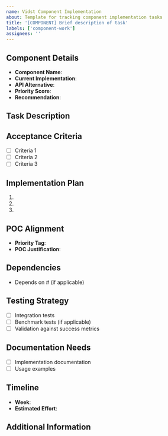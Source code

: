```yaml
---
name: Vidst Component Implementation
about: Template for tracking component implementation tasks
title: '[COMPONENT] Brief description of task'
labels: ['component-work']
assignees: ''
---
```


## Component Details
- **Component Name**: <!-- e.g., Scene Detection, Vector Storage, OCR, Audio Transcription, etc. -->
- **Current Implementation**: <!-- Brief description of current implementation status -->
- **API Alternative**: <!-- Target API service to implement (if applicable) -->
- **Priority Score**: <!-- Priority score from component evaluation matrix -->
- **Recommendation**: <!-- Replace, Complete Current + API, Phase Later, Keep Current, Consolidate -->

## Task Description
<!-- Provide a clear and concise description of what this issue addresses -->

## Acceptance Criteria
<!-- List the specific requirements that must be met for this task to be considered complete -->
- [ ] Criteria 1
- [ ] Criteria 2
- [ ] Criteria 3

## Implementation Plan
<!-- Outline the high-level steps needed to complete this task -->
1. 
2. 
3. 

## POC Alignment
<!-- How does this task align with POC requirements? Is it essential or optional? -->
- **Priority Tag**: <!-- [POC], [OPT], or [FUT] -->
- **POC Justification**: <!-- Brief explanation of why this work is needed for the POC -->

## Dependencies
<!-- List any dependencies or prerequisites for this task -->
- Depends on #<!-- issue number --> (if applicable)

## Testing Strategy
<!-- Describe how this implementation will be tested -->
- [ ] Integration tests
- [ ] Benchmark tests (if applicable)
- [ ] Validation against success metrics

## Documentation Needs
<!-- What documentation should be created or updated for this task -->
- [ ] Implementation documentation
- [ ] Usage examples

## Timeline
<!-- Expected timeline for completion (refer to master plan) -->
- **Week**: <!-- Week number from refactoring checklist -->
- **Estimated Effort**: <!-- 1-3 days, 3-5 days, 1-2 weeks -->

## Additional Information
<!-- Any other relevant information, context, or references -->
